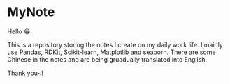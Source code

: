 # MyNote
Hello 😀

This is a repository storing the notes I create on my daily work life.
I mainly use Pandas, RDKit, Scikit-learn, Matplotlib and seaborn. 
There are some Chinese in the notes and are being gruadually translated into English.

Thank you~!
